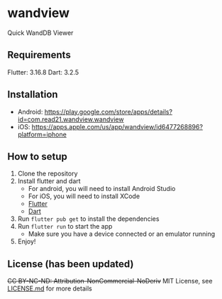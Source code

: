 # wandview

Quick WandDB Viewer

## Requirements
Flutter: 3.16.8
Dart: 3.2.5

## Installation

- Android: https://play.google.com/store/apps/details?id=com.read21.wandview.wandview
- iOS: https://apps.apple.com/us/app/wandview/id6477268896?platform=iphone

## How to setup
1. Clone the repository
2. Install flutter and dart
    - For android, you will need to install Android Studio
    - For iOS, you will need to install XCode
    - [Flutter](https://flutter.dev/docs/get-started/install)
    - [Dart](https://dart.dev/get-dart)
3. Run `flutter pub get` to install the dependencies
4. Run `flutter run` to start the app 
    - Make sure you have a device connected or an emulator running
5. Enjoy!

## License (has been updated)

~~CC BY-NC-ND: Attribution-NonCommercial-NoDeriv~~
MIT License, see [LICENSE.md](LICENSE.md) for more details
```